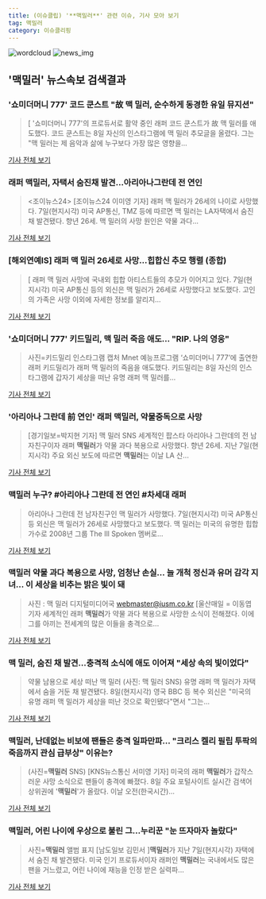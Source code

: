 ```yaml
---
title: (이슈클립) '**맥밀러**' 관련 이슈, 기사 모아 보기
tag: 맥밀러
category: 이슈클리핑
---
```

![wordcloud](https://s3.ap-northeast-2.amazonaws.com/lyrics101-wordcloud/2018-09-08-1536388424.png)
![news_img](https://user-images.githubusercontent.com/42597476/44507050-1206f400-a6e4-11e8-8d98-7ffbfebb353f.png)
## **'**맥밀러**'** 뉴스속보 검색결과
### '쇼미더머니 777' 코드 쿤스트 "故 맥 밀러, 순수하게 동경한 유일 뮤지션"

>[ '쇼미더머니 777'의 프로듀서로 활약 중인 래퍼 코드 쿤스트가 故 맥 밀러를 애도했다. 코드 쿤스트는 8일 자신의 인스타그램에 맥 밀러 추모글을 올렸다. 그는 "맥 밀러는 제 음악과 삶에 누구보다 가장 많은 영향을...

<a href="http://www.mydaily.co.kr/new_yk/html/read.php?newsid=201809081423396469&ext=na" target="_blank">기사 전체 보기</a>

### 래퍼 **맥밀러**, 자택서 숨진채 발견…아리아나그란데 전 연인

><조이뉴스24> [조이뉴스24 이미영 기자] 래퍼 맥 밀러가 26세의 나이로 사망했다. 7일(현지시각) 미국 AP통신, TMZ 등에 따르면 맥 밀러는 LA자택에서 숨진 채 발견됐다. 향년 26세. 맥 밀러의 사망 원인은 약물 과다...

<a href="http://joynews.inews24.com/php/news_view.php?g_menu=700100&g_serial=1124264&rrf=nv" target="_blank">기사 전체 보기</a>

### [해외연예IS] 래퍼 맥 밀러 26세로 사망…힙합신 추모 행렬 (종합)

>[ 래퍼 맥 밀러 사망에 국내외 힙합 아티스트들의 추모가 이어지고 있다. 7일(현지시각) 미국 AP통신 등의 외신은 맥 밀러가 26세로 사망했다고 보도했다. 고인의 가족은 사망 이외에 자세한 정보를 알리지...

<a href="http://isplus.live.joins.com/news/article/aid.asp?aid=22545281" target="_blank">기사 전체 보기</a>

### '쇼미더머니 777' 키드밀리, 맥 밀러 죽음 애도… "RIP. 나의 영웅"

>사진=키드밀리 인스타그램 캡처 Mnet 예능프로그램 ‘쇼미더머니 777’에 출연한 래퍼 키드밀리가 래퍼 맥 밀러의 죽음을 애도했다. 키드밀리는 8일 자신의 인스타그램에 갑자기 세상을 떠난 유명 래퍼 맥 밀러를...

<a href="http://moneys.mt.co.kr/news/mwView.php?no=2018090815078069041" target="_blank">기사 전체 보기</a>

### '아리아나 그란데 前 연인' 래퍼 **맥밀러**, 약물중독으로 사망

>[경기일보=박지현 기자] 맥 밀러 SNS 세계적인 팝스타 아리아나 그란데의 전 남자친구이자 래퍼 **맥밀러**가 약물 과다 복용으로 사망했다. 향년 26세. 지난 7일(현지시각) 주요 외신 보도에 따르면 **맥밀러**는 이날 LA 산...

<a href="http://www.kyeonggi.com/?mod=news&act=articleView&idxno=1517451" target="_blank">기사 전체 보기</a>

### **맥밀러** 누구? #아리아나 그란데 전 연인 #차세대 래퍼

>아리아나 그란데 전 남자친구인 맥 밀러가 사망했다. 7일(현지시각) 미국 AP통신 등 외신은 맥 밀러가 26세로 사망했다고 보도했다. 맥 밀러는 미국의 유명한 힙합가수로 2008년 그룹 The Ill Spoken 멤버로...

<a href="http://www.kookje.co.kr/news2011/asp/newsbody.asp?code=0500&key=20180908.99099003145" target="_blank">기사 전체 보기</a>

### **맥밀러** 약물 과다 복용으로 사망, 엄청난 손실... 늘 개척 정신과 유머 감각 지녀... 이 세상을 비추는 밝은 빛이 돼

>사진 : 맥 밀러 디지털미디어국 webmaster@iusm.co.kr [울산매일 = 이동엽 기자 세계적인 래퍼 **맥밀러**가 약물 과다 복용으로 사망한 소식이 전해졌다.   이에 그를 아끼는 전세계의 많은 이들을 충격으로...

<a href="http://www.iusm.co.kr/news/articleView.html?idxno=815893" target="_blank">기사 전체 보기</a>

### 맥 밀러, 숨진 채 발견…충격적 소식에 애도 이어져 "세상 속의 빛이었다"

>약물 남용으로 세상 떠난 맥 밀러 (사진: 맥 밀러 SNS) 유명 래퍼 맥 밀러가 자택에서 숨을 거둔 채 발견됐다. 8일(현지시각) 영국 BBC 등 복수 외신은 "미국의 유명 래퍼 맥 밀러가 세상을 떠난 것으로 확인됐다"면서 "그는...

<a href="http://www.honam.co.kr/read.php3?aid=1536377335564678215" target="_blank">기사 전체 보기</a>

### **맥밀러**, 난데없는 비보에 팬들은 충격 일파만파... "크리스 켈리 필립 투팍의 죽음까지 관심 급부상" 이유는?

>(사진=**맥밀러** SNS) [KNS뉴스통신 서미영 기자] 미국의 래퍼 **맥밀러**가 갑작스러운 사망 소식으로 팬들이 충격에 빠졌다. 8일 주요 포털사이트 실시간 검색어 상위권에 '**맥밀러**'가 올랐다.  이날 오전(한국시간)...

<a href="http://www.kns.tv/news/articleView.html?idxno=468061" target="_blank">기사 전체 보기</a>

### **맥밀러**, 어린 나이에 우상으로 불린 그...누리꾼 "눈 뜨자마자 놀랐다"

>사진=**맥밀러** 앨범 표지 [남도일보 김민서 ]**맥밀러**가 지난 7일(현지시각) 자택에서 숨진 채 발견됐다. 미국 인기 프로듀서이자 래퍼인 **맥밀러**는 국내에서도 많은 팬을 거느렸고, 어린 나이에 재능을 인정 받은 실력파...

<a href="http://www.namdonews.com/news/articleView.html?idxno=489269" target="_blank">기사 전체 보기</a>


